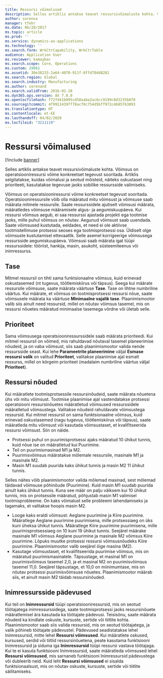 ```yaml
---
title: Ressursi võimalused
description: Selles artiklis antakse teavet ressursivõimaluste kohta. Võimsus on operatsiooniressursi võime konkreetset tegevust sooritada. Artiklis selgitatakse, kuidas võimalusi ja seotud mõisteid, näiteks oskustaset ning prioriteeti, kasutatakse tegevuse jaoks sobilike ressursside valimiseks.
author: sorenva
manager: tfehr
ms.date: 06/20/2017
ms.topic: article
ms.prod: ''
ms.service: dynamics-ax-applications
ms.technology: ''
ms.search.form: WrkCtrCapability, WrkCtrTable
audience: Application User
ms.reviewer: kamaybac
ms.search.scope: Core, Operations
ms.custom: 29961
ms.assetid: 30e38233-2a64-4070-911f-8ffd78dd8281
ms.search.region: Global
ms.search.industry: Manufacturing
ms.author: sorenand
ms.search.validFrom: 2016-02-28
ms.dyn365.ops.version: AX 7.0.0
ms.openlocfilehash: f72fd41b095cd58aaba2ac6cc9199c8d3235b8f8
ms.sourcegitcommit: 4f9912439ff78acf0c754d5bff972c4b85763093
ms.translationtype: HT
ms.contentlocale: et-EE
ms.lasthandoff: 04/02/2020
ms.locfileid: "3211119"
---
```

# <a name="resource-capabilities"></a>Ressursi võimalused

[!include [banner](../includes/banner.md)]

Selles artiklis antakse teavet ressursivõimaluste kohta. Võimsus on operatsiooniressursi võime konkreetset tegevust sooritada. Artiklis selgitatakse, kuidas võimalusi ja seotud mõisteid, näiteks oskustaset ning prioriteeti, kasutatakse tegevuse jaoks sobilike ressursside valimiseks.

Võimsus on operatsiooniressursi võime konkreetset tegevust sooritada. Operatsiooniressursile võib olla määratud mitu võimsust ja võimsuse saab määrata mitmele ressursile. Saate ressurssidele ajutiselt võimsusi määrata, määratledes võimsuse määramisele algus- ja aegumiskuupäeva. Kui ressursi võimsus aegub, ei saa ressurssi ajastada projekti ega tootmise jaoks, mille puhul võimsus on nõutav. Aegunud võimsust saab uuendada. Saate võimsused kustutada, eeldades, et need ei ole aktiivse tootmistellimuse protsessi seoses ega tootmisprotsessi osa. Üldiselt olge võimsuste kustutamisel ettevaatlik. Selle asemel korrigeerige võimsusega ressursside aegumiskuupäeva. Võimsusi saab määrata igat tüüpi ressurssidele: tööriist, hankija, masin, asukoht, süsteemiteenus või inimressurss.

## <a name="level"></a>Tase
Mitmel ressursil on tihti sama funktsionaalne võimsus, kuid erinevad oskustasemed (nt tugevus, töötlemiskiirus või täpsus). Seega kui määrate ressursile võimsuse, saate määrata väärtuse **Tase**. Tase on lihtne numbriline väärtus. Kui määrate, et võimsus on tootmisprotsessi ressursi nõue, saate võimsusele määrata ka väärtuse **Minimaalne vajalik tase**. Plaanimismootor valib siis ainult need ressursid, millel on nõutav võimsus tasemel, mis on ressursi nõuetes määratud minimaalse tasemega võrdne või ületab selle.

## <a name="priority"></a>Prioriteet
Sama võimsusega operatsiooniressurssidele saab määrata prioriteedi. Kui mitmel ressursil on võimed, mis rahuldavad nõutaval tasemel planeerimise nõudeid, ja on vaba võimsust, siis saab plaanimismootor valida nende ressursside seast. Kui lehe **Parameetrite planeerimine** väljal **Esmase ressursi valik** on valitud **Prioriteet**, valitakse plaanimise ajal esmalt ressurss, millel on kõrgeim prioriteet (madalaim numbriline väärtus väljal **Prioriteet**).

## <a name="resource-requirements"></a>Ressursi nõuded
Kui määratlete tootmisprotsessile ressursinõudeid, saate määrata nõuetena ühs või mitu võimsust. Tootmise plaanimise ajal vastendatakse protsessi operatsiooni ressursinõuetes määratletud võimsused ressurssidele määratletud võimsustega. Valitakse nõudeid rahuldavate võimsustega ressursid. Kui mitmel ressursil on sama funktsionaalne võimsus, kuid erinevad oskustasemed (nagu tugevus, töötlemiskiirus või täpsus), saate määratleda mitu võimsust või kasutada võimsustaset, et kvalifitseerida ressursi võimsust. Siin on näide.

-   Protsessi puhul on puurimisprotsessi ajaks määratud 10 ühikut tunnis, kuid nõue ise on määratletud kui Puurimine.
-   Teil on puurimismasinad M1 ja M2.
-   Puurimisvõimsus määratakse mõlemale ressursile, masinale M1 ja masinale M2.
-   Masin M1 suudab puurida kaks ühikut tunnis ja masin M2 11 ühikut tunnis.

Selles näites võib plaanimismootor valida mõlemad masinad, sest mõlemad täidavad võimsuse põhinõude (Puurimine). Kuid masin M1 suudab puurida ainult kaks ühikut tunnis. Kuna see määr on palju väiksem kui 10 ühikut tunnis, mis on protsessile määratud, põhjustab masin M1 valimisel tootmisprobleeme. On kaks võimalust selle probleemi lahendamiseks ja tagamaks, et valitakse hoopis masin M2.

-   Looge kaks eraldi võimsust: Aeglane puurimine ja Kiire puurimine. Määratlege Aeglane puurimine puurimisena, mille protsessiaeg on üks kuni üheksa ühikut tunnis. Määratlege Kiire puurimine puurimisena, mille puurimisprotsessiaeg on 10 kuni 19 ühikut tunnis. Seejärel määrake masinale M1 võimsus Aeglane puurimine ja masinale M2 võimsus Kiire puurimine. Lõpuks muutke protsessi ressursi võimsusnõudeks Kiire puurimine. Plaanimismootor valib seejärel õige masina (M2).
-   Kasutage võimsustaset, et kvalifitseerida puurimise võimsus, mis on määratud puurimismasinatele. Täpsustage, et masinal M1 on puurimisvõimsus tasemel 2,0, ja et masinal M2 on puurimisvõimsus tasemel 11,0. Seejärel täpsustage, et 10,0 on miinimumtase, mis on nõutav protsessi puurimisvõimsuse nõuetes. Plaanimismootor määrab siis, et ainult masin M2 täidab ressursinõuded.

## <a name="competencies-for-human-resources"></a>Inimressursside pädevused
Kui teil on **Inimressursid** tüüpi operatsiooniressursid, mis on seotud töötajatega inimressurssidega, saate tootmisprotsessi jaoks ressursinõuete määratlemisel ära kasutada ka töötajate pädevusi. Teisisõnu, saate määrata nõudeid ka kindlate oskuste, kursuste, sertide või tiitlite kohta. Plaanimismootor saab siis valida ressursid, mis on seotud töötajatega, ja valik põhineb töötajate pädevustel. Pädevused seadistatakse lehel Inimressursid, mitte lehel **Ressursi võimsused**. Kui määratlete oskused, kursused, serdid või tiitlid ressursinõuetena, peate kasutama funktsiooni Inimressursid ja siduma iga **Inimressursid** tüüpi ressursi vastava töötajaga. Kui te ei kasuta funktsiooni Inimressursid, saate määratleda võimsused lehel **Ressursi võimsused**, mis sarnaneb funktsiooni Inimressursid pädevustega või dubleerib neid. Kuid leht **Ressursi võimsused** ei sisalda funktsionaalsust, mis on nõutav oskuste, kursuste, sertide või tiitlite säilitamiseks.



